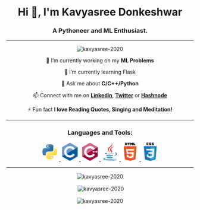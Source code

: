<h1 align="center">Hi 👋, I'm Kavyasree Donkeshwar</h1>
<h3 align="center"> A Pythoneer and ML Enthusiast. </h3>
<hr>

<div align="center">
<p align="center"> <img src="https://komarev.com/ghpvc/?username=kavyasree-2020&label=Profile%20views&color=0e75b6&style=flat" alt="kavyasree-2020" /> </p>

🔭 I’m currently working on my **ML Problems** 

🌱 I’m currently learning Flask

💬 Ask me about **C/C++/Python**

📫 Connect with me on **<a href="https://www.linkedin.com/in/donkeshwar-kavyasree-b53807202/in/a">Linkedin</a>**, **<a href="https://twitter.com/D_KavyaSree_18">Twitter</a>** or **<a href="https://hashnode.com/@KavyaSree">Hashnode</a>**

⚡ Fun fact **I  love Reading Quotes, Singing and Meditation!**
<hr>
<h3 align="center">Languages and Tools:</h3>
<p align="center"> 
  <a href="https://www.python.org" target="_blank"> <img src="https://raw.githubusercontent.com/devicons/devicon/master/icons/python/python-original.svg" alt="python"   width="50" height="50"/> </a> 
  <a href="https://www.cprogramming.com/" target="_blank"> <img src="https://raw.githubusercontent.com/devicons/devicon/master/icons/c/c-original.svg" alt="c" width="50" height="50"/> </a> 
  <a href="https://www.w3schools.com/cpp/" target="_blank"> <img src="https://raw.githubusercontent.com/devicons/devicon/master/icons/cplusplus/cplusplus-original.svg" alt="cplusplus" width="50" height="50"/> </a> 
  <a href="https://www.java.com" target="_blank"> <img src="https://raw.githubusercontent.com/devicons/devicon/master/icons/java/java-original.svg" alt="java" width="50" height="50"/> </a> 
  <a href="https://www.w3.org/html/" target="_blank"> <img src="https://raw.githubusercontent.com/devicons/devicon/master/icons/html5/html5-original-wordmark.svg" alt="html5" width="50" height="50"/> </a> 
  <a href="https://www.w3schools.com/css/" target="_blank"> <img src="https://raw.githubusercontent.com/devicons/devicon/master/icons/css3/css3-original-wordmark.svg" alt="css3" width="50" height="50"/> </a>  
<hr>
<p><img align="center" src="https://github-readme-stats.vercel.app/api/top-langs?username=kavyasree-2020&show_icons=true&theme=radical&locale=en&layout=compact" alt="kavyasree-2020" width="50%"/></p>

<p>&nbsp;<img align="center" src="https://github-readme-stats.vercel.app/api?username=kavyasree-2020&show_icons=true&theme=radical&locale=en" alt="kavyasree-2020" /></p>

<p><img align="center" src="https://github-readme-streak-stats.herokuapp.com/?user=kavyasree-2020&theme=radical" alt="kavyasree-2020"/></p>
</div>
